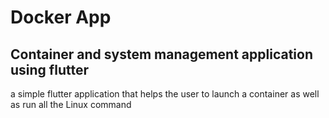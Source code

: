 # Docker App 

## Container and system management application using flutter
a simple flutter application that helps the user to launch a container as well as run all the Linux command
